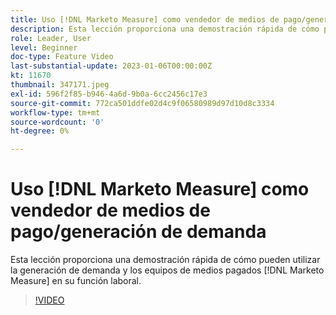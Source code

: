 ```yaml
---
title: Uso [!DNL Marketo Measure] como vendedor de medios de pago/generación de demanda
description: Esta lección proporciona una demostración rápida de cómo pueden utilizar la generación de demanda y los equipos de medios pagados [!DNL Marketo Measure] en su función laboral.
role: Leader, User
level: Beginner
doc-type: Feature Video
last-substantial-update: 2023-01-06T00:00:00Z
kt: 11670
thumbnail: 347171.jpeg
exl-id: 596f2f85-b946-4a6d-9b0a-6cc2456c17e3
source-git-commit: 772ca501ddfe02d4c9f06580989d97d10d8c3334
workflow-type: tm+mt
source-wordcount: '0'
ht-degree: 0%

---
```


# Uso [!DNL Marketo Measure] como vendedor de medios de pago/generación de demanda

Esta lección proporciona una demostración rápida de cómo pueden utilizar la generación de demanda y los equipos de medios pagados [!DNL Marketo Measure] en su función laboral.

>[!VIDEO](https://video.tv.adobe.com/v/347171/?quality=12&learn=on)
